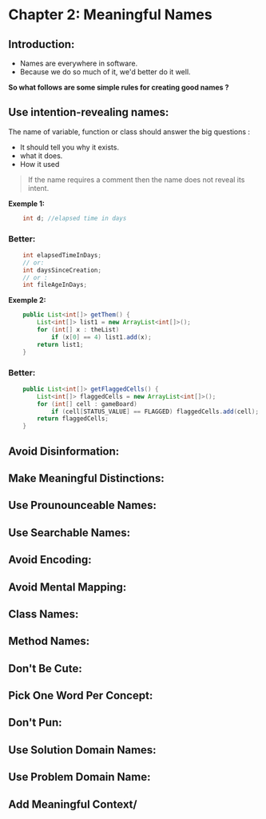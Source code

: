 # **Chapter 2: Meaningful Names**

## Introduction:
- Names are everywhere in software.
- Because we do so much of it, we'd better do it well.

**So what follows are some simple rules for creating good names ?**

## Use intention-revealing names:
The name of variable, function or class should answer the big questions :
- It should tell you why it exists.
- what it does.
- How it used
> If the name requires a comment then the name does not reveal its intent.

**Exemple 1:**
```java
	int d; //elapsed time in days
```

### Better:
```java
	int elapsedTimeInDays;
    // or:
    int daysSinceCreation;
    // or :
    int fileAgeInDays;
```

**Exemple 2:**
```java
    public List<int[]> getThem() {
        List<int[]> list1 = new ArrayList<int[]>();
        for (int[] x : theList)
            if (x[0] == 4) list1.add(x);
        return list1;
    }
```
### Better:

```java
    public List<int[]> getFlaggedCells() {
        List<int[]> flaggedCells = new ArrayList<int[]>();
        for (int[] cell : gameBoard)
            if (cell[STATUS_VALUE] == FLAGGED) flaggedCells.add(cell);
        return flaggedCells;
    }
```

## Avoid Disinformation:

## Make Meaningful Distinctions:

## Use Prounounceable Names:

## Use Searchable Names:

## Avoid Encoding:

## Avoid Mental Mapping:

## Class Names:

## Method Names:

## Don't Be Cute:

## Pick One Word Per Concept:

## Don't Pun:

## Use Solution Domain Names:

## Use Problem Domain Name:

## Add Meaningful Context/